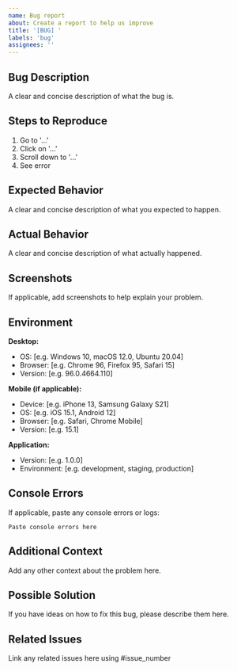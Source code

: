 ```yaml
---
name: Bug report
about: Create a report to help us improve
title: '[BUG] '
labels: 'bug'
assignees: ''
---
```


## Bug Description

A clear and concise description of what the bug is.

## Steps to Reproduce

1. Go to '...'
2. Click on '...'
3. Scroll down to '...'
4. See error

## Expected Behavior

A clear and concise description of what you expected to happen.

## Actual Behavior

A clear and concise description of what actually happened.

## Screenshots

If applicable, add screenshots to help explain your problem.

## Environment

**Desktop:**
- OS: [e.g. Windows 10, macOS 12.0, Ubuntu 20.04]
- Browser: [e.g. Chrome 96, Firefox 95, Safari 15]
- Version: [e.g. 96.0.4664.110]

**Mobile (if applicable):**
- Device: [e.g. iPhone 13, Samsung Galaxy S21]
- OS: [e.g. iOS 15.1, Android 12]
- Browser: [e.g. Safari, Chrome Mobile]
- Version: [e.g. 15.1]

**Application:**
- Version: [e.g. 1.0.0]
- Environment: [e.g. development, staging, production]

## Console Errors

If applicable, paste any console errors or logs:

```
Paste console errors here
```

## Additional Context

Add any other context about the problem here.

## Possible Solution

If you have ideas on how to fix this bug, please describe them here.

## Related Issues

Link any related issues here using #issue_number
